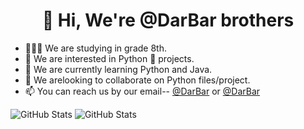 <h1 align="center"> 👋 Hi, We're @DarBar brothers</h1>

- 👨🏻‍🎓 We are studying in grade 8th.   &nbsp; &nbsp;
- 👀 We are interested in Python 🐍 projects.  &nbsp; &nbsp;
- 🌱 We are currently learning Python and Java.  &nbsp; &nbsp;
- 💞️ We arelooking to collaborate on Python files/project.  &nbsp; &nbsp; 
- 📫 You can reach us by our email-- [@DarBar](mailto:dhyeyrathodsir@gmail.com) or [@DarBar](mailto:rathod.bhavy77@gmail.com)

<img alt="GitHub Stats" src="https://github-readme-stats.vercel.app/api?username=InvisiblePro&show_icons=true&theme=radical&title_color=00ffff&text_color=ed0011"/>

<img alt="GitHub Stats" src="https://github-readme-stats.vercel.app/api/top-langs/?username=InvisiblePro&hide_border=false&theme=radical&show_icons=true&bg_color=151415&text_color=fff&title_color=0ff"/>
